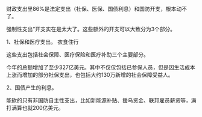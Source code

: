 财政支出里86%是法定支出（社保、医保、国债利息）和国防开支，根本动不了。

强制性支出”开支实在是太大了。这些额外的开支可以大致分为3个部分。

1、社保和医疗支出。  衣食住行

这些支出包括社会保障、医疗保险和医疗补助三个主要部分。

今年的总额增加了至少327亿美元。其中不仅仅包括已参保人员，但是因生活成本上涨而增加的部分社保支出，也包括大约130万新增的社会保障受益人。

2、国债产生的利息。


能砍的只有非国防自主性支出，比如新能源补贴、援乌资金、联邦雇员薪资等，满打满算也就200亿美元。